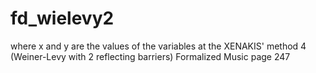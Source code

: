# fd_wielevy2 



 

 

where x and y are the values of the variables at the
XENAKIS' method 4 (Weiner-Levy with 2 reflecting barriers)
Formalized Music page 247


 
